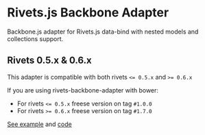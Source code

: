 # Rivets.js Backbone Adapter

Backbone.js adapter for Rivets.js data-bind with nested models and collections support.

## Rivets 0.5.x & 0.6.x

This adapter is compatible with both rivets `<= 0.5.x` and `>= 0.6.x`

If you are using rivets-backbone-adapter with bower:
 * For rivets `<= 0.5.x` freese version on tag `#1.0.0`
 * For rivets `>= 0.6.x` freese version on tag `#1.7.0`


[See example](http://azproduction.ru/rivets-backbone-adapter/example/index.html) and [code](example/index.html)
